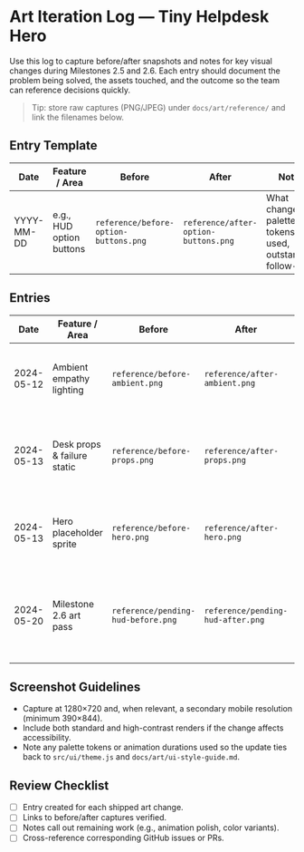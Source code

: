 # Art Iteration Log — Tiny Helpdesk Hero

Use this log to capture before/after snapshots and notes for key visual changes during Milestones 2.5 and 2.6. Each entry should document the problem being solved, the assets touched, and the outcome so the team can reference decisions quickly.

> Tip: store raw captures (PNG/JPEG) under `docs/art/reference/` and link the filenames below.

## Entry Template

| Date | Feature / Area | Before | After | Notes |
|------|----------------|--------|-------|-------|
| YYYY-MM-DD | e.g., HUD option buttons | `reference/before-option-buttons.png` | `reference/after-option-buttons.png` | What changed, palette tokens used, outstanding follow-ups |

## Entries

| Date | Feature / Area | Before | After | Notes |
|------|----------------|--------|-------|-------|
| 2024-05-12 | Ambient empathy lighting | `reference/before-ambient.png` | `reference/after-ambient.png` | Added warm/cool tint + monitor glow driven by empathy ratio (`src/systems/lighting/lighting-controller.js`, `src/game/scene.js`). Low-power mode clamps glow. |
| 2024-05-13 | Desk props & failure static | `reference/before-props.png` | `reference/after-props.png` | Placeholder desk/mug/sticky note/LED driven by empathy ratio (`src/game/props-controller.js`, `src/game/desk-assets.js`). Failure events trigger static overlay with low-power fallback. |
| 2024-05-13 | Hero placeholder sprite | `reference/before-hero.png` | `reference/after-hero.png` | Added temporary hero silhouette (`public/assets/hero-placeholder.svg`) rendered via `src/game/hero-assets.js` with posture/celebration states from props controller. |
| 2024-05-20 | Milestone 2.6 art pass | `reference/pending-hud-before.png` | `reference/pending-hud-after.png` | New HUD cards, empathy meter, monitor overlays, hero micro-acting sprites, background parallax, and particle effects (`public/assets/**`, `src/game/desk-assets.mjs`, `src/systems/ui.mjs`). Final captures pending QA build. |

## Screenshot Guidelines
- Capture at 1280×720 and, when relevant, a secondary mobile resolution (minimum 390×844).
- Include both standard and high-contrast renders if the change affects accessibility.
- Note any palette tokens or animation durations used so the update ties back to `src/ui/theme.js` and `docs/art/ui-style-guide.md`.

## Review Checklist
- [ ] Entry created for each shipped art change.
- [ ] Links to before/after captures verified.
- [ ] Notes call out remaining work (e.g., animation polish, color variants).
- [ ] Cross-reference corresponding GitHub issues or PRs.
